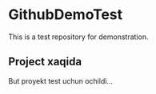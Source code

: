 # GithubDemoTest
This is a test repository for demonstration.

## Project xaqida
But proyekt test uchun ochildi...

